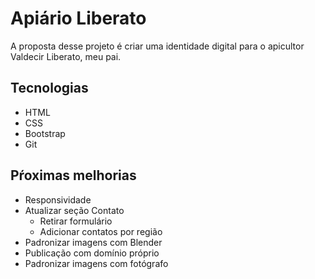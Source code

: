 # Apiário Liberato
A proposta desse projeto é criar uma identidade digital para o apicultor Valdecir Liberato, meu pai.

## Tecnologias
* HTML
* CSS
* Bootstrap
* Git

## Pŕoximas melhorias
* Responsividade
* Atualizar seção Contato
    * Retirar formulário
    * Adicionar contatos por região
* Padronizar imagens com Blender
* Publicação com domínio próprio
* Padronizar imagens com fotógrafo